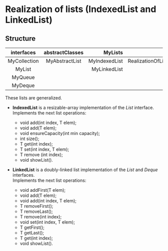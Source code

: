 # Realization of lists (IndexedList and LinkedList) #

## Structure ##

| interfaces   | abstractClasses |    MyLists    |  	              |
|    :---:     |      :---:      |     ---:      | ---: 	      |
| MyCollection | MyAbstractList  | MyIndexedList | RealizationOfLists |
| MyList       | 	         | MyLinkedList  |		      |
| MyQueue      |		 |		 |	              |
| MyDeque      |		 |		 |	              |

These lists are generalized.

* **IndexedList** is a resizable-array implementation of the *List* interface. Implements
  the next list operations:
	* void add(int index, T elem);
	* void add(T elem);
	* void ensureCapacity(int min capacity);
	* int size();
	* T get(int index);
	* T set(int index, T elem);
	* T remove (int index);
	* void showList().

* **LinkedList** is a doubly-linked list implementation of the *List* and *Deque* interfaces.  
  Implements the next list operations:
	* void addFirst(T elem);
	* void add(T elem);
	* void add(int index, T elem);
	* T removeFirst();
	* T removeLast();
	* T remove(int index);
	* void set(int index, T elem);
	* T getFirst();
	* T getLast();
	* T get(int index);
	* void showList().
